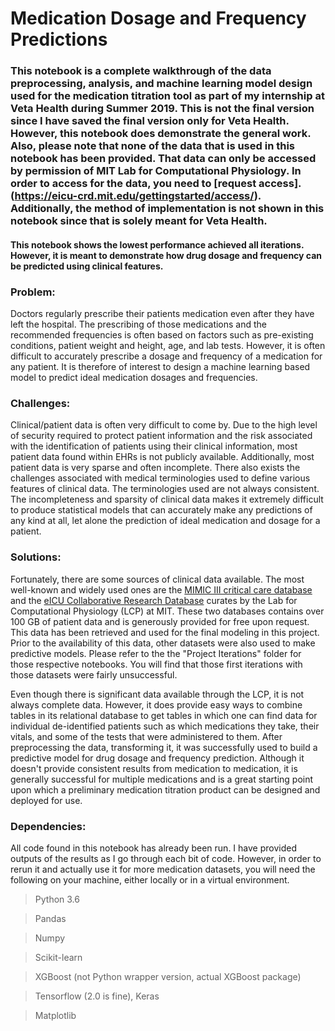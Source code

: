 # Medication Dosage and Frequency Predictions

### This notebook is a complete walkthrough of the data preprocessing, analysis, and machine learning model design used for the medication titration tool as part of my internship at Veta Health during Summer 2019. This is not the final version since I have saved the final version only for Veta Health. However, this notebook does demonstrate the general work. Also, please note that none of the data that is used in this notebook has been provided. That data can only be accessed by permission of MIT Lab for Computational Physiology. In order to access for the data, you need to [request access].(https://eicu-crd.mit.edu/gettingstarted/access/). Additionally, the method of implementation is not shown in this notebook since that is solely meant for Veta Health. 

####  This notebook shows the lowest performance achieved all iterations. However, it is meant to demonstrate how drug dosage and frequency can be predicted using clinical features. 


### Problem: 

Doctors regularly prescribe their patients medication even after they have left the hospital. The prescribing of those medications and the recommended frequencies is often based on factors such as pre-existing conditions, patient weight and height, age, and lab tests. However, it is often difficult to accurately prescribe a dosage and frequency of a medication for any patient. It is therefore of interest to design a machine learning based model to predict ideal medication dosages and frequencies. 

### Challenges: 

Clinical/patient data is often very difficult to come by. Due to the high level of security required to protect patient information and the risk associated with the identification of patients using their clinical information, most patient data found within EHRs is not publicly available. Additionally, most patient data is very sparse and often incomplete. There also exists the challenges associated with medical terminologies used to define various features of clinical data. The terminologies used are not always consistent. The incompleteness and sparsity of clinical data makes it extremely difficult to produce statistical models that can accurately make any predictions of any kind at all, let alone the prediction of ideal medication and dosage for a patient. 

### Solutions: 

Fortunately, there are some sources of clinical data available. The most well-known and widely used ones are the [MIMIC III critical care database](https://mimic.physionet.org) and the [eICU Collaborative Research Database](https://eicu-crd.mit.edu) curates by the Lab for Computational Physiology (LCP) at MIT. These two databases contains over 100 GB of patient data and is generously provided for free upon request. This data has been retrieved and used for the final modeling in this project. Prior to the availability of this data, other datasets were also used to make predictive models. Please refer to the the "Project Iterations" folder for those respective notebooks. You will find that those first iterations with those datasets were fairly unsuccessful.

Even though there is significant data available through the LCP, it is not always complete data. However, it does provide easy ways to combine tables in its relational database to get tables in which one can find data for individual de-identified patients such as which medications they take, their vitals, and some of the tests that were administered to them. After preprocessing the data, transforming it, it was successfully used to build a predictive model for drug dosage and frequency prediction. Although it doesn't provide consistent results from medication to medication, it is generally successful for multiple medications and is a great starting point upon which a preliminary medication titration product can be designed and deployed for use. 

### Dependencies:

All code found in this notebook has already been run. I have provided outputs of the results as I go through each bit of code. However, in order to rerun it and actually use it for more medication datasets, you will need the following on your machine, either locally or in a virtual environment. 

> Python 3.6

> Pandas

> Numpy

> Scikit-learn

> XGBoost (not Python wrapper version, actual XGBoost package)

> Tensorflow (2.0 is fine), Keras

> Matplotlib
